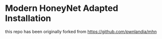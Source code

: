 # Modern HoneyNet Adapted Installation
this repo has been originally forked from https://github.com/pwnlandia/mhn
